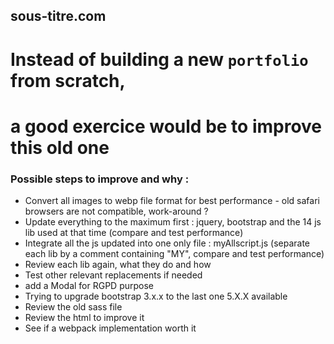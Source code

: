## sous-titre.com
# Instead of building a new `portfolio` from scratch,
# a good exercice would be to improve this old one
### Possible steps to improve and why :
- Convert all images to webp file format for best performance - old safari browsers are not compatible, work-around ?
- Update everything to the maximum first : jquery, bootstrap and the 14 js lib used at that time (compare and test performance)
- Integrate all the js updated into one only file : myAllscript.js (separate each lib by a comment containing "MY", compare and test performance)
- Review each lib again, what they do and how
- Test other relevant replacements if needed
- add a Modal for RGPD purpose
- Trying to upgrade bootstrap 3.x.x to the last one 5.X.X available
- Review the old sass file
- Review the html to improve it
- See if a webpack implementation worth it

